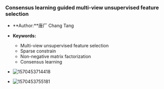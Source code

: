 ### Consensus learning guided multi-view unsupervised feature selection

- **Author:**唐厂 Chang Tang

- **Keywords:**
  - Multi-view unsupervised feature selection
  - Sparse constrain
  - Non-negative matrix factorization
  - Consensus learning

- ![1570453714418](/home/zpp/.config/Typora/typora-user-images/1570453714418.png)

- ![1570453755181](/home/zpp/.config/Typora/typora-user-images/1570453755181.png)

